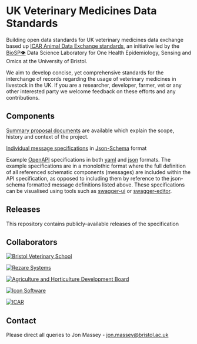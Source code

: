 # UK Veterinary Medicines Data Standards
Building open data standards for UK veterinary medicines data exchange based up [ICAR Animal Data Exchange standards](https://github.com/adewg/ICAR), an initiative led by the [BioSP👁](http://www.biospi.org) Data Science Laboratory for One Health Epidemiology, Sensing and Omics at the University of Bristol.

We aim to develop concise, yet comprehensive standards for the interchange of records regarding the usage of veterinary medicines in livestock in the UK. If you are a researcher, developer, farmer, vet or any other interested party we welcome feedback on these efforts and any contributions.

## Components
[Summary proposal documents](https://github.com/biospi/UKVetMedicinesDataStandards/tree/master/Proposal%20Documents/Releases) are available which explain the scope, history and context of the project.

[Individual message specifications](https://github.com/biospi/UKVetMedicinesDataStandards/tree/master/Messages) in [Json-Schema](http://json-schema.org) format

Example [OpenAPI](https://swagger.io/docs/specification/about/) specifications in both [yaml](https://github.com/biospi/UKVetMedicinesDataStandards/blob/master/openapi.yaml) and [json](https://github.com/biospi/UKVetMedicinesDataStandards/blob/master/openapi.json) formats. The example specifications are in a monolothic format where the full definition of all referenced schematic components (messages) are included within the API specification, as opposed to including them by reference to the json-schema formatted message definitions listed above. These specifications can be visualised using tools such as [swagger-ui](https://swagger.io/tools/swagger-ui/) or [swagger-editor](https://editor.swagger.io/). 

## Releases
This repository contains publicly-available releases of the specification

## Collaborators
[![Bristol Veterinary School](http://www.bristol.ac.uk/media-library/protected/images/uob-logo-full-colour-largest-2.png)](http://www.bristol.ac.uk/vetscience/)

[![Rezare Systems](https://www.rezare.co.nz/wp-content/uploads/2018/10/RezareLogo.png)](https://www.rezare.co.nz/)

[![Agriculture and Horticulture Development Board](https://media.ahdb.org.uk/media/Default/Layout/ADHB.png)](http://beefandlamb.ahdb.org.uk/research/animal-health-and-welfare-beef/cattle-emb-phase-ii/)

[![Icon Software](https://static.wixstatic.com/media/283e5d_31415b50e1aa4409928ca78c1deb5f1d~mv2.png/v1/fill/w_100,h_50,al_c,q_80,usm_0.66_1.00_0.01/logo-rgb.webp)](https://www.icon.software/)

[![ICAR](https://www.icar.org/wp-content/themes/icar/images/logo.png)](https://www.icar.org/)

## Contact
Please direct all queries to Jon Massey - jon.massey@bristol.ac.uk
